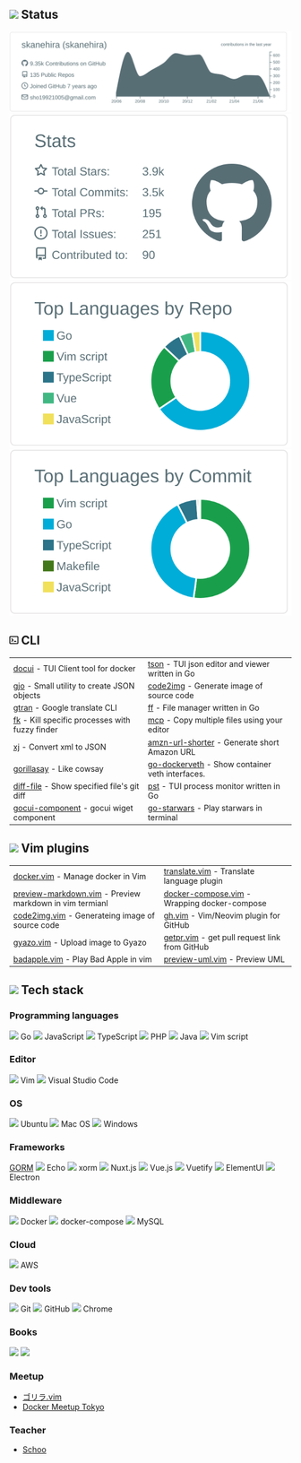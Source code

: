 ## <img src="https://image.flaticon.com/icons/svg/3306/3306281.svg" width=18/> Status

[![](https://raw.githubusercontent.com/skanehira/skanehira/master/profile-summary-card-output/default/0-profile-details.svg)](https://github.com/vn7n24fzkq/github-profile-summary-cards)
[![](https://raw.githubusercontent.com/skanehira/skanehira/master/profile-summary-card-output/default/3-stats.svg)](https://github.com/vn7n24fzkq/github-profile-summary-cards)
[![](https://raw.githubusercontent.com/skanehira/skanehira/master/profile-summary-card-output/default/1-repos-per-language.svg)](https://github.com/vn7n24fzkq/github-profile-summary-cards)
[![](https://raw.githubusercontent.com/skanehira/skanehira/master/profile-summary-card-output/default/2-most-commit-language.svg)](https://github.com/vn7n24fzkq/github-profile-summary-cards)


## <img src="https://raw.githubusercontent.com/primer/octicons/master/icons/terminal-16.svg" width=16 /> CLI
|                                                                                         |                                                                                               |
|-----------------------------------------------------------------------------------------|-----------------------------------------------------------------------------------------------|
| [docui](https://github.com/skanehira/docui) - TUI Client tool for docker                | [tson](https://github.com/skanehira/tson) - TUI json editor and viewer written in Go          |
| [gjo](https://github.com/skanehira/gjo) - Small utility to create JSON objects          | [code2img](https://github.com/skanehira/code2img) - Generate image of source code             |
| [gtran](https://github.com/skanehira/gtran) - Google translate CLI                      | [ff](https://github.com/skanehira/ff) - File manager written in Go                            |
| [fk](https://github.com/skanehira/fk) - Kill specific processes with fuzzy finder       | [mcp](https://github.com/skanehira/mcp) - Copy multiple files using your editor               |
| [xj](https://github.com/skanehira/xj) - Convert xml to JSON                             | [amzn-url-shorter](https://github.com/skanehira/amzn-url-shorter) - Generate short Amazon URL |
| [gorillasay](https://github.com/skanehira/gorillasay) - Like cowsay                     | [go-dockerveth](https://github.com/skanehira/go-dockerveth) - Show container veth interfaces. |
| [diff-file](https://github.com/skanehira/diff-file) - Show specified file's git diff    | [pst](https://github.com/skanehira/pst) - TUI process monitor written in Go                   |
| [gocui-component](https://github.com/skanehira/gocui-component) - gocui wiget component | [go-starwars](https://github.com/skanehira/go-starwars) - Play starwars in terminal           |

## <img src="https://raw.githubusercontent.com/konpa/devicon/master/icons/vim/vim-plain.svg" width=16 /> Vim plugins
|                                                                                                              |                                                                                                 |
|--------------------------------------------------------------------------------------------------------------|-------------------------------------------------------------------------------------------------|
| [docker.vim](https://github.com/skanehira/docker.vim) - Manage docker in Vim                                 | [translate.vim](https://github.com/skanehira/translate.vim) - Translate language plugin         |
| [preview-markdown.vim](https://github.com/skanehira/preview-markdown.vim) - Preview markdown in vim termianl | [docker-compose.vim](https://github.com/skanehira/docker-compose.vim) - Wrapping docker-compose |
| [code2img.vim](https://github.com/skanehira/code2img.vim) - Generateing image of source code                 | [gh.vim](https://github.com/skanehira/gh.vim) - Vim/Neovim plugin for GitHub                              |
| [gyazo.vim](https://github.com/skanehira/gyazo.vim) - Upload image to Gyazo                               | [getpr.vim](https://github.com/skanehira/getpr.vim) - get pull request link from GitHub                             |
| [badapple.vim](https://github.com/skanehira/badapple.vim) - Play Bad Apple in vim                                               | [preview-uml.vim](https://github.com/skanehira/preview-uml.vim) - Preview UML |

## <img src="https://image.flaticon.com/icons/svg/2591/2591910.svg" width=16/> Tech stack
### Programming languages
<img src="https://raw.githubusercontent.com/konpa/devicon/master/icons/go/go-original.svg" width=16 /> Go
<img src="https://raw.githubusercontent.com/konpa/devicon/master/icons/javascript/javascript-plain.svg" width=16 /> JavaScript
<img src="https://raw.githubusercontent.com/konpa/devicon/master/icons/typescript/typescript-plain.svg" width=16 /> TypeScript
<img src="https://raw.githubusercontent.com/konpa/devicon/master/icons/php/php-plain.svg" width=16 /> PHP
<img src="https://raw.githubusercontent.com/konpa/devicon/master/icons/java/java-plain.svg" width=16 /> Java
<img src="https://raw.githubusercontent.com/konpa/devicon/master/icons/vim/vim-plain.svg" width=16 /> Vim script

### Editor
<img src="https://raw.githubusercontent.com/konpa/devicon/master/icons/vim/vim-plain.svg" width=16 /> Vim
<img src="https://www.autumn-color.com/wp-content/uploads/2018/04/vscode.png" width=16 /> Visual Studio Code

### OS
<img src="https://raw.githubusercontent.com/konpa/devicon/master/icons/ubuntu/ubuntu-plain.svg" width=16 /> Ubuntu
<img src="https://raw.githubusercontent.com/konpa/devicon/master/icons/apple/apple-original.svg" width=16 /> Mac OS
<img src="https://img.icons8.com/color/48/000000/windows-10.png" width=16/> Windows

### Frameworks
[GORM](https://github.com/go-gorm/gorm)
<a href="echo.labstack.com/"><img src="https://cdn.labstack.com/images/echo-logo.svg" width=40/></a> Echo
<a href="https://gitea.com/xorm/xorm"><img src="https://gitea.com/repo-avatars/2038-b100c96af96c9c8134f5c9a44db55ec1" width=16/></a> xorm
<a href="https://nuxtjs.org/"><img src="https://nuxtjs.org/meta_400.png" width=15/></a> Nuxt.js
<a href="https://vuejs.org/"><img src="https://vuejs.org/images/logo.png" width=12/></a> Vue.js
<a href="vuetifyjs.com/"><img src="https://cdn.vuetifyjs.com/images/logos/logo.svg" width=10/></a> Vuetify
<a href="https://element.eleme.io/#/en-US"><img src="https://cdn.rawgit.com/ElemeFE/element/dev/element_logo.svg" width=40/></a> ElementUI
<a href="https://www.electronjs.org/"><img src="https://raw.githubusercontent.com/konpa/devicon/master/icons/electron/electron-original.svg" width=16 /></a> Electron

### Middleware
<img src="https://raw.githubusercontent.com/konpa/devicon/master/icons/docker/docker-original.svg" width=16 /> Docker
<img src="https://raw.githubusercontent.com/docker/compose/master/logo.png" width=16 /> docker-compose
<img src="https://raw.githubusercontent.com/konpa/devicon/master/icons/mysql/mysql-original.svg" width=16 /> MySQL

### Cloud
<img src="https://raw.githubusercontent.com/konpa/devicon/master/icons/amazonwebservices/amazonwebservices-plain-wordmark.svg" width=16 /> AWS

### Dev tools
<img src="https://raw.githubusercontent.com/konpa/devicon/master/icons/git/git-original.svg" width=16 /> Git
<img src="https://raw.githubusercontent.com/konpa/devicon/master/icons/github/github-original.svg" width=16 /> GitHub
<img src="https://raw.githubusercontent.com/konpa/devicon/master/icons/chrome/chrome-original.svg" width=16 /> Chrome

### Books
<a href="https://nextpublishing.jp/book/11839.html"><img src="https://nextpublishing.jp/wp-content/uploads/2020/05/N01186.jpg" width=150 /></a>
<a href="https://gorilla0513.booth.pm/items/1513974"><img src="https://s2.booth.pm/dd220c7f-3883-4e61-92ee-9de29d0c71ea/i/1513974/494aba9c-ee50-444a-8261-66a07ad44d89_base_resized.jpg" width=150 /></a>

### Meetup
- [ゴリラ.vim](https://gorillavim.connpass.com/)
- [Docker Meetup Tokyo](https://dockerjp.connpass.com/)

### Teacher
- [Schoo](https://schoo.jp/teacher/2869)
